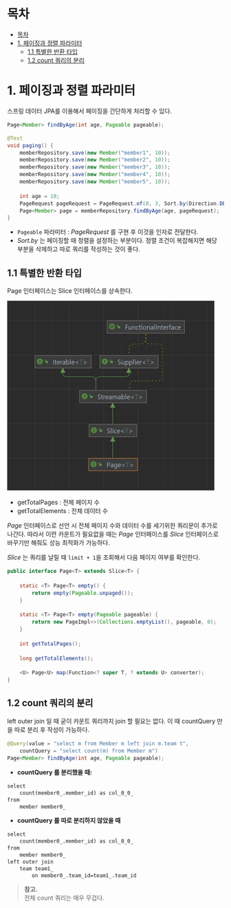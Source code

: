 # 목차

- [목차](#목차)
- [1. 페이징과 정렬 파라미터](#1-페이징과-정렬-파라미터)
  - [1.1 특별한 반환 타입](#11-특별한-반환-타입)
  - [1.2 count 쿼리의 분리](#12-count-쿼리의-분리)

# 1. 페이징과 정렬 파라미터

스프링 데이터 JPA를 이용해서 페이징을 간단하게 처리할 수 있다.

```java
Page<Member> findByAge(int age, Pageable pageable);
```

```java
@Test
void paging() {
    memberRepository.save(new Member("member1", 10));
    memberRepository.save(new Member("member2", 10));
    memberRepository.save(new Member("member3", 10));
    memberRepository.save(new Member("member4", 10));
    memberRepository.save(new Member("member5", 10));

    int age = 10;
    PageRequest pageRequest = PageRequest.of(0, 3, Sort.by(Direction.DESC, "username"));
    Page<Member> page = memberRepository.findByAge(age, pageRequest);
}
```

- `Pageable` 파라미터 : _PageRequest_ 를 구현 후 이것을 인자로 전달한다.
- _Sort.by_ 는 페이징할 때 정렬을 설정하는 부분이다. 정렬 조건이 복잡해지면 해당 부분을 삭제하고 따로 쿼리를 작성하는 것이 좋다.

## 1.1 특별한 반환 타입

Page 인터페이스는 Slice 인터페이스를 상속한다.

![img.png](image/img.png)

- getTotalPages : 전체 페이지 수
- getTotalElements : 전체 데이터 수

_Page_ 인터페이스로 선언 시 전체 페이지 수와 데이터 수를 세기위한 쿼리문이 추가로 나간다.
따라서 이런 카운트가 필요없을 때는 _Page_ 인터페이스를 _Slice_ 인터페이스로 바꾸기만 해줘도 성능 최적화가 가능하다.

_Slice_ 는 쿼리를 날릴 때 `limit + 1`을 조회해서 다음 페이지 여부를 확인한다.

```java
public interface Page<T> extends Slice<T> {

	static <T> Page<T> empty() {
		return empty(Pageable.unpaged());
	}

	static <T> Page<T> empty(Pageable pageable) {
		return new PageImpl<>(Collections.emptyList(), pageable, 0);
	}

	int getTotalPages();

	long getTotalElements();
	
	<U> Page<U> map(Function<? super T, ? extends U> converter);
}
```

## 1.2 count 쿼리의 분리

left outer join 일 때 굳이 카운트 쿼리까지 join 할 필요는 없다.
이 때 countQuery 만을 따로 분리 후 작성이 가능하다.

```java
@Query(value = "select m from Member m left join m.team t",
    countQuery = "select count(m) from Member m")
Page<Member> findByAge(int age, Pageable pageable);
```

- **countQuery 를 분리했을 때:**

```text
select
    count(member0_.member_id) as col_0_0_ 
from
    member member0_
```

- **countQuery 를 따로 분리하지 않았을 때**

```text
select
    count(member0_.member_id) as col_0_0_ 
from
    member member0_ 
left outer join
    team team1_ 
        on member0_.team_id=team1_.team_id
```

> **참고.**<br/>
> 전체 count 쿼리는 매우 무겁다.

